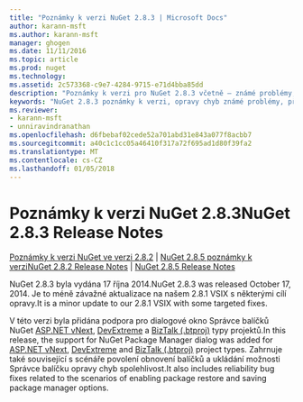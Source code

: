 ```yaml
---
title: "Poznámky k verzi NuGet 2.8.3 | Microsoft Docs"
author: karann-msft
ms.author: karann-msft
manager: ghogen
ms.date: 11/11/2016
ms.topic: article
ms.prod: nuget
ms.technology: 
ms.assetid: 2c573368-c9e7-4284-9715-e71d4bba85dd
description: "Poznámky k verzi pro NuGet 2.8.3 včetně – známé problémy, opravy chyb, přidaných funkcí a chcete."
keywords: "NuGet 2.8.3 poznámky k verzi, opravy chyb známé problémy, přidat funkce, chcete"
ms.reviewer:
- karann-msft
- unniravindranathan
ms.openlocfilehash: d6fbebaf02cede52a701abd31e843a077f8acbb7
ms.sourcegitcommit: a40c1c1cc05a46410f317a72f695ad1d80f39fa2
ms.translationtype: MT
ms.contentlocale: cs-CZ
ms.lasthandoff: 01/05/2018
---
```

# <a name="nuget-283-release-notes"></a><span data-ttu-id="5b972-104">Poznámky k verzi NuGet 2.8.3</span><span class="sxs-lookup"><span data-stu-id="5b972-104">NuGet 2.8.3 Release Notes</span></span>

<span data-ttu-id="5b972-105">[Poznámky k verzi NuGet ve verzi 2.8.2](../release-notes/nuget-2.8.2.md) | [NuGet 2.8.5 poznámky k verzi](../release-notes/nuget-2.8.5.md)</span><span class="sxs-lookup"><span data-stu-id="5b972-105">[NuGet 2.8.2 Release Notes](../release-notes/nuget-2.8.2.md) | [NuGet 2.8.5 Release Notes](../release-notes/nuget-2.8.5.md)</span></span>

<span data-ttu-id="5b972-106">NuGet 2.8.3 byla vydána 17 října 2014.</span><span class="sxs-lookup"><span data-stu-id="5b972-106">NuGet 2.8.3 was released October 17, 2014.</span></span> <span data-ttu-id="5b972-107">Je to méně závažné aktualizace na našem 2.8.1 VSIX s některými cílí opravy.</span><span class="sxs-lookup"><span data-stu-id="5b972-107">It is a minor update to our 2.8.1 VSIX with some targeted fixes.</span></span>

<span data-ttu-id="5b972-108">V této verzi byla přidána podpora pro dialogové okno Správce balíčků NuGet [ASP.NET vNext](http://www.asp.net/vnext), [DevExtreme](http://js.devexpress.com/) a [BizTalk (.btproj)](/biztalk/core/developing-biztalk-server-applications) typy projektů.</span><span class="sxs-lookup"><span data-stu-id="5b972-108">In this release, the support for NuGet Package Manager dialog was added for [ASP.NET vNext](http://www.asp.net/vnext), [DevExtreme](http://js.devexpress.com/) and [BizTalk (.btproj)](/biztalk/core/developing-biztalk-server-applications) project types.</span></span> <span data-ttu-id="5b972-109">Zahrnuje také související s scénáře povolení obnovení balíčků a ukládání možnosti Správce balíčku opravy chyb spolehlivost.</span><span class="sxs-lookup"><span data-stu-id="5b972-109">It also includes reliability bug fixes related to the scenarios of enabling package restore and saving package manager options.</span></span>
